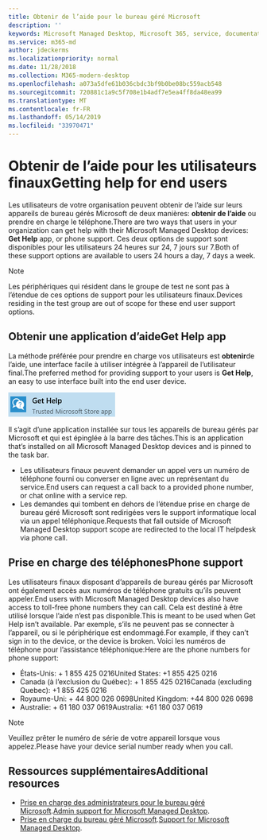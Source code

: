 ```yaml
---
title: Obtenir de l’aide pour le bureau géré Microsoft
description: ''
keywords: Microsoft Managed Desktop, Microsoft 365, service, documentation
ms.service: m365-md
author: jdeckerms
ms.localizationpriority: normal
ms.date: 11/28/2018
ms.collection: M365-modern-desktop
ms.openlocfilehash: a073a5dfe61b036cbdc3bf9b0be08bc559acb548
ms.sourcegitcommit: 720881c1a9c5f708e1b4adf7e5ea4ff8da48ea99
ms.translationtype: MT
ms.contentlocale: fr-FR
ms.lasthandoff: 05/14/2019
ms.locfileid: "33970471"
---
```

# <a name="getting-help-for-end-users"></a><span data-ttu-id="e27d6-103">Obtenir de l’aide pour les utilisateurs finaux</span><span class="sxs-lookup"><span data-stu-id="e27d6-103">Getting help for end users</span></span>

<span data-ttu-id="e27d6-104">Les utilisateurs de votre organisation peuvent obtenir de l’aide sur leurs appareils de bureau gérés Microsoft de deux manières: **obtenir de l’aide** ou prendre en charge le téléphone.</span><span class="sxs-lookup"><span data-stu-id="e27d6-104">There are two ways that users in your organization can get help with their Microsoft Managed Desktop devices: **Get Help** app, or phone support.</span></span> <span data-ttu-id="e27d6-105">Ces deux options de support sont disponibles pour les utilisateurs 24 heures sur 24, 7 jours sur 7.</span><span class="sxs-lookup"><span data-stu-id="e27d6-105">Both of these support options are available to users 24 hours a day, 7 days a week.</span></span> 
>[!NOTE]
><span data-ttu-id="e27d6-106">Les périphériques qui résident dans le groupe de test ne sont pas à l’étendue de ces options de support pour les utilisateurs finaux.</span><span class="sxs-lookup"><span data-stu-id="e27d6-106">Devices residing in the test group are out of scope for these end user support options.</span></span> 

## <a name="get-help-app"></a><span data-ttu-id="e27d6-107">Obtenir une application d’aide</span><span class="sxs-lookup"><span data-stu-id="e27d6-107">Get Help app</span></span>

<span data-ttu-id="e27d6-108">La méthode préférée pour prendre en charge vos utilisateurs est **obtenir**de l’aide, une interface facile à utiliser intégrée à l’appareil de l’utilisateur final.</span><span class="sxs-lookup"><span data-stu-id="e27d6-108">The preferred method for providing support to your users is **Get Help**, an easy to use interface built into the end user device.</span></span>  

![Obtenir de l’aide](images/get-help.png)

<span data-ttu-id="e27d6-110">Il s’agit d’une application installée sur tous les appareils de bureau gérés par Microsoft et qui est épinglée à la barre des tâches.</span><span class="sxs-lookup"><span data-stu-id="e27d6-110">This is an application that’s installed on all Microsoft Managed Desktop devices and is pinned to the task bar.</span></span> 

- <span data-ttu-id="e27d6-111">Les utilisateurs finaux peuvent demander un appel vers un numéro de téléphone fourni ou converser en ligne avec un représentant du service.</span><span class="sxs-lookup"><span data-stu-id="e27d6-111">End users can request a call back to a provided phone number, or chat online with a service rep.</span></span>
- <span data-ttu-id="e27d6-112">Les demandes qui tombent en dehors de l’étendue prise en charge de bureau géré Microsoft sont redirigées vers le support informatique local via un appel téléphonique.</span><span class="sxs-lookup"><span data-stu-id="e27d6-112">Requests that fall outside of Microsoft Managed Desktop support scope are redirected to the local IT helpdesk via phone call.</span></span>  

## <a name="phone-support"></a><span data-ttu-id="e27d6-113">Prise en charge des téléphones</span><span class="sxs-lookup"><span data-stu-id="e27d6-113">Phone support</span></span>

<span data-ttu-id="e27d6-114">Les utilisateurs finaux disposant d’appareils de bureau gérés par Microsoft ont également accès aux numéros de téléphone gratuits qu’ils peuvent appeler.</span><span class="sxs-lookup"><span data-stu-id="e27d6-114">End users with Microsoft Managed Desktop devices also have access to toll-free phone numbers they can call.</span></span> <span data-ttu-id="e27d6-115">Cela est destiné à être utilisé lorsque l’aide n’est pas disponible.</span><span class="sxs-lookup"><span data-stu-id="e27d6-115">This is meant to be used when Get Help isn’t available.</span></span> <span data-ttu-id="e27d6-116">Par exemple, s’ils ne peuvent pas se connecter à l’appareil, ou si le périphérique est endommagé.</span><span class="sxs-lookup"><span data-stu-id="e27d6-116">For example, if they can’t sign in to the device, or the device is broken.</span></span> <span data-ttu-id="e27d6-117">Voici les numéros de téléphone pour l’assistance téléphonique:</span><span class="sxs-lookup"><span data-stu-id="e27d6-117">Here are the phone numbers for phone support:</span></span>

- <span data-ttu-id="e27d6-118">États-Unis: + 1 855 425 0216</span><span class="sxs-lookup"><span data-stu-id="e27d6-118">United States: +1 855 425 0216</span></span>
- <span data-ttu-id="e27d6-119">Canada (à l’exclusion du Québec): + 1 855 425 0216</span><span class="sxs-lookup"><span data-stu-id="e27d6-119">Canada (excluding Quebec): +1 855 425 0216</span></span>
- <span data-ttu-id="e27d6-120">Royaume-Uni: + 44 800 026 0698</span><span class="sxs-lookup"><span data-stu-id="e27d6-120">United Kingdom: +44 800 026 0698</span></span>
- <span data-ttu-id="e27d6-121">Australie: + 61 180 037 0619</span><span class="sxs-lookup"><span data-stu-id="e27d6-121">Australia: +61 180 037 0619</span></span>

>[!NOTE]
><span data-ttu-id="e27d6-122">Veuillez prêter le numéro de série de votre appareil lorsque vous appelez.</span><span class="sxs-lookup"><span data-stu-id="e27d6-122">Please have your device serial number ready when you call.</span></span> 

## <a name="additional-resources"></a><span data-ttu-id="e27d6-123">Ressources supplémentaires</span><span class="sxs-lookup"><span data-stu-id="e27d6-123">Additional resources</span></span>
- <span data-ttu-id="e27d6-124">[Prise en charge des administrateurs pour le bureau géré Microsoft](admin-support.md).</span><span class="sxs-lookup"><span data-stu-id="e27d6-124">[Admin support for Microsoft Managed Desktop](admin-support.md).</span></span> 
- <span data-ttu-id="e27d6-125">[Prise en charge du bureau géré Microsoft](../service-description/support.md).</span><span class="sxs-lookup"><span data-stu-id="e27d6-125">[Support for Microsoft Managed Desktop](../service-description/support.md).</span></span>
